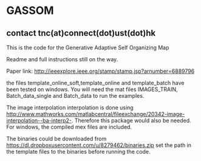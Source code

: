 # GASSOM
## contact tnc(at)connect(dot)ust(dot)hk
This is the code for the Generative Adaptive Self Organizing Map

Readme and full instructions still on the way. 

Paper link:
http://ieeexplore.ieee.org/stamp/stamp.jsp?arnumber=6889796


the files template_online_soft,template_online and template_batch have been tested on windows.
You will need the mat files IMAGES_TRAIN, Batch_data_single and Batch_data to run the examples.

The image interpolation interpolation is done using http://www.mathworks.com/matlabcentral/fileexchange/20342-image-interpolation--ba-interp2-.
Therefore this package would also be needed. For windows, the compiled mex files are included. 


The binaries could be downloaded from 
https://dl.dropboxusercontent.com/u/8279462/binaries.zip
set the path in the template files to the binaries before running the code. 
